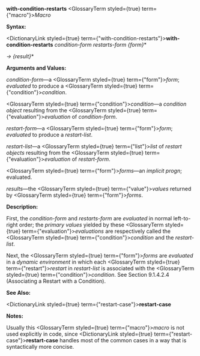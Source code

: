 **with-condition-restarts** <GlossaryTerm styled={true} term={"macro"}><i>Macro</i></GlossaryTerm> 



**Syntax:** 



<DictionaryLink styled={true} term={"with-condition-restarts"}><b>with-condition-restarts</b></DictionaryLink> *condition-form restarts-form \{form\}*\* 



*→ \{result\}*\* 



**Arguments and Values:** 



*condition-form*—a <GlossaryTerm styled={true} term={"form"}><i>form</i></GlossaryTerm>; *evaluated* to produce a <GlossaryTerm styled={true} term={"condition"}><i>condition</i></GlossaryTerm>. 



<GlossaryTerm styled={true} term={"condition"}><i>condition</i></GlossaryTerm>—a *condition object* resulting from the <GlossaryTerm styled={true} term={"evaluation"}><i>evaluation</i></GlossaryTerm> of *condition-form*. 



*restart-form*—a <GlossaryTerm styled={true} term={"form"}><i>form</i></GlossaryTerm>; *evaluated* to produce a *restart-list*. 



*restart-list*—a <GlossaryTerm styled={true} term={"list"}><i>list</i></GlossaryTerm> of *restart objects* resulting from the <GlossaryTerm styled={true} term={"evaluation"}><i>evaluation</i></GlossaryTerm> of *restart-form*. 



<GlossaryTerm styled={true} term={"form"}><i>forms</i></GlossaryTerm>—an *implicit progn*; evaluated. 



*results*—the <GlossaryTerm styled={true} term={"value"}><i>values</i></GlossaryTerm> returned by <GlossaryTerm styled={true} term={"form"}><i>forms</i></GlossaryTerm>. 







 



 



**Description:** 



First, the *condition-form* and *restarts-form* are *evaluated* in normal left-to-right order; the *primary values* yielded by these <GlossaryTerm styled={true} term={"evaluation"}><i>evaluations</i></GlossaryTerm> are respectively called the <GlossaryTerm styled={true} term={"condition"}><i>condition</i></GlossaryTerm> and the *restart-list*. 



Next, the <GlossaryTerm styled={true} term={"form"}><i>forms</i></GlossaryTerm> are *evaluated* in a *dynamic environment* in which each <GlossaryTerm styled={true} term={"restart"}><i>restart</i></GlossaryTerm> in *restart-list* is associated with the <GlossaryTerm styled={true} term={"condition"}><i>condition</i></GlossaryTerm>. See Section 9.1.4.2.4 (Associating a Restart with a Condition). 



**See Also:** 



<DictionaryLink styled={true} term={"restart-case"}><b>restart-case</b></DictionaryLink> 



**Notes:** 



Usually this <GlossaryTerm styled={true} term={"macro"}><i>macro</i></GlossaryTerm> is not used explicitly in code, since <DictionaryLink styled={true} term={"restart-case"}><b>restart-case</b></DictionaryLink> handles most of the common cases in a way that is syntactically more concise. 



